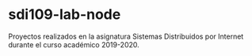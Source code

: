 # sdi109-lab-node
Proyectos realizados en la asignatura Sistemas Distribuidos por Internet durante el curso académico 2019-2020.
